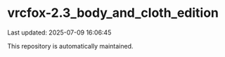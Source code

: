 # vrcfox-2.3_body_and_cloth_edition

Last updated: 2025-07-09 16:06:45

This repository is automatically maintained.
